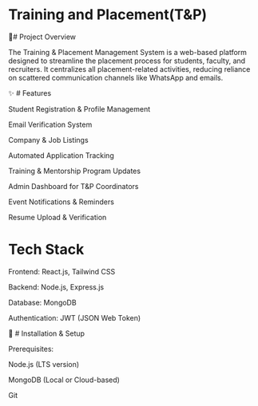 # Training and Placement(T&P)
📌# Project Overview

The Training & Placement Management System is a web-based platform designed to streamline the placement process for students, faculty, and recruiters. It centralizes all placement-related activities, reducing reliance on scattered communication channels like WhatsApp and emails.

✨ # Features

Student Registration & Profile Management

Email Verification System

Company & Job Listings

Automated Application Tracking

Training & Mentorship Program Updates

Admin Dashboard for T&P Coordinators

Event Notifications & Reminders

Resume Upload & Verification

# Tech Stack

Frontend: React.js, Tailwind CSS

Backend: Node.js, Express.js

Database: MongoDB

Authentication: JWT (JSON Web Token)

🚀 # Installation & Setup

Prerequisites:

Node.js (LTS version)

MongoDB (Local or Cloud-based)

Git
